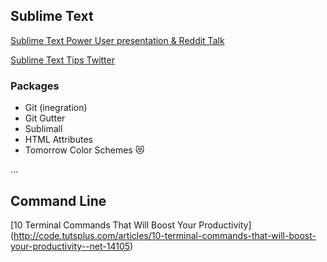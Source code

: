 ## Sublime Text

[Sublime Text Power User presentation & Reddit Talk](http://www.reddit.com/r/webdev/comments/2c4gt9/become_a_sublime_text_power_user_presentation_use/)

[Sublime Text Tips Twitter](https://twitter.com/SublimeTxtTips)

### Packages
* Git (inegration)
* Git Gutter
* Sublimall
* HTML Attributes
* Tomorrow Color Schemes :heart_eyes_cat: 

...

## Command Line
[10 Terminal Commands That Will Boost Your Productivity]
(http://code.tutsplus.com/articles/10-terminal-commands-that-will-boost-your-productivity--net-14105)

